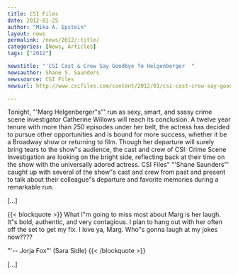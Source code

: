 ```yaml
---
title: CSI Files
date: 2012-01-25
author: "Mika A. Epstein"
layout: news
permalink: /news/2012/:title/
categories: [News, Articles]
tags: ["2012"]

newstitle: "'CSI Cast & Crew Say Goodbye To Helgenberger  "
newsauthor: Shane S. Saunders
newssource: CSI Files
newsurl: http://www.csifiles.com/content/2012/01/csi-cast-crew-say-goodbye-to-helgenberger/

---
```


Tonight, "'Marg Helgenberger"s"' run as sexy, smart, and sassy crime scene investigator Catherine Willows will reach its conclusion. A twelve year tenure with more than 250 episodes under her belt, the actress has decided to pursue other opportunities and is bound for more success, whether it be a Broadway show or returning to film. Though her departure will surely bring tears to the show"s audience, the cast and crew of CSI: Crime Scene Investigation are looking on the bright side, reflecting back at their time on the show with the universally adored actress. CSI Files" "'Shane Saunders"' caught up with several of the show"s cast and crew from past and present to talk about their colleague"s departure and favorite memories during a remarkable run.

[...]

{{< blockquote >}}
What I"m going to miss most about Marg is her laugh. It"s bold, authentic, and very contagious. I plan to hang out with her often off the set to get my fix. I love ya, Marg. Who"s gonna laugh at my jokes now????

"'-- Jorja Fox"' (Sara Sidle)
{{< /blockquote >}}

[...]
